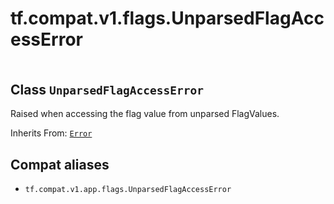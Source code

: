 <div itemscope itemtype="http://developers.google.com/ReferenceObject">
<meta itemprop="name" content="tf.compat.v1.flags.UnparsedFlagAccessError" />
<meta itemprop="path" content="Stable" />
</div>

# tf.compat.v1.flags.UnparsedFlagAccessError

<!-- Insert buttons and diff -->

<table class="tfo-notebook-buttons tfo-api" align="left">
</table>



## Class `UnparsedFlagAccessError`

Raised when accessing the flag value from unparsed FlagValues.

Inherits From: [`Error`](../../../../tf/compat/v1/flags/Error.md)

<!-- Placeholder for "Used in" -->




## Compat aliases

* `tf.compat.v1.app.flags.UnparsedFlagAccessError`

